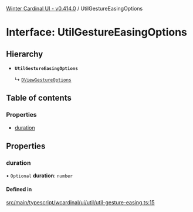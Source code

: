 [Winter Cardinal UI - v0.414.0](../index.md) / UtilGestureEasingOptions

# Interface: UtilGestureEasingOptions

## Hierarchy

- **`UtilGestureEasingOptions`**

  ↳ [`DViewGestureOptions`](DViewGestureOptions.md)

## Table of contents

### Properties

- [duration](UtilGestureEasingOptions.md#duration)

## Properties

### duration

• `Optional` **duration**: `number`

#### Defined in

[src/main/typescript/wcardinal/ui/util/util-gesture-easing.ts:15](https://github.com/winter-cardinal/winter-cardinal-ui/blob/v0.414.0/src/main/typescript/wcardinal/ui/util/util-gesture-easing.ts#L15)
